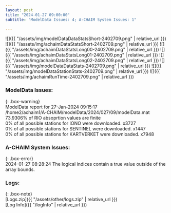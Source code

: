 ```yaml
---
layout: post
title: "2024-01-27 09:00:00"
subtitle: "ModelData Issues: 4; A-CHAIM System Issues: 1"

---
```


![]({{ "/assets/img/modelDataDataStatsShort-2402709.png" | relative_url }})
![]({{ "/assets/img/achaimDataStatsShort-2402709.png" | relative_url }})
![]({{ "/assets/img/achaimDataStatsLong00-2402709.png" | relative_url }})
![]({{ "/assets/img/achaimDataStatsLong01-2402709.png" | relative_url }})
![]({{ "/assets/img/achaimDataStatsLong02-2402709.png" | relative_url }})
![]({{ "/assets/img/modelDataDataStats-2402709.png" | relative_url }})
![]({{ "/assets/img/modelDataStationStats-2402709.png" | relative_url }})
![]({{ "/assets/img/achaimRunTime-2402709.png" | relative_url }})


### ModelData Issues:  
  
{: .box-warning}  
 ModelData report for 27-Jan-2024 09:15:17   
 /home2/achaim1/A-CHAIM/modelData/2024/027/09/modelData.mat   
 73.9306% of RIO absoprtion values are finite   
 0% of all possible stations for IONO were downloaded. x3727   
 0% of all possible stations for SENTINEL were downloaded. x1447   
 0% of all possible stations for KARTVERKET were downloaded. x7948   
  
### A-CHAIM System Issues:  
  
{: .box-error}  
2024-01-27 08:28:24 The logical indices contain a true value outside of the array bounds.  

### Logs:  
  
{: .box-note}  
[Logs.zip]({{ "/assets/other/logs.zip" | relative_url }})  
[Log Info]({{ "/logInfo" | relative_url }})  
